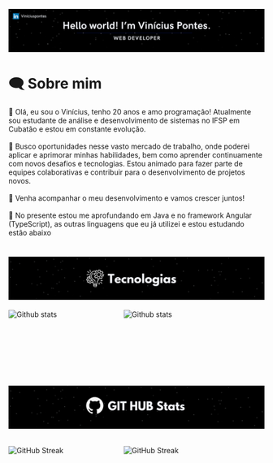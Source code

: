 <img src="src/Fundo.png"></img>
# 🗨️ Sobre mim

👋 Olá, eu sou o Vinícius, tenho 20 anos e amo programação! Atualmente sou estudante de análise e desenvolvimento de sistemas no IFSP em Cubatão e estou em constante evolução. <br><br>
💼 Busco oportunidades nesse vasto mercado de trabalho, onde poderei aplicar e aprimorar minhas habilidades, bem como aprender continuamente com novos desafios e tecnologias. Estou animado para fazer parte de equipes colaborativas e contribuir para o desenvolvimento de projetos novos. <br><br>
🚀 Venha acompanhar o meu desenvolvimento e vamos crescer juntos! <br><br>
📖 No presente estou me aprofundando em Java e no framework Angular (TypeScript), as outras linguagens que eu já utilizei e estou estudando estão abaixo

#
<img src="src/Fundotec.png"></img><br><br>
      <img 
        align="left"
        width="45%"
        src="https://github-readme-stats.vercel.app/api/top-langs/?username=Vinipontess&layout=compact&langs_counts=16&theme=transparent"
        alt="Github stats"
      />
      <img 
        src="https://skillicons.dev/icons?i=html,css,js,bootstrap,angular,figma,cs,php,java,mysql,vscode,visualstudio,discord,linkedin,github,git,wordpress&perline=8 "
        alt="Github stats"
      /><br><br><br>

#  ㅤㅤㅤ
<img src="src/Fundostatuss.png"></img><br><br>
<div>
      <img
        align="left"
        width="45%"
        src="https://github-readme-stats.vercel.app/api?username=Vinipontess&show_icons=true&theme=dark#gh-dark-mode-only"
        alt="GitHub Streak">
      </img>
      <img
        width="47%"
        src="https://streak-stats.demolab.com?user=Vinipontess&theme=dark&hide_border=" 
        alt="GitHub Streak">
      </img>
</div>


<!---
Vinizinnn/Vinizinnn is a ✨ special ✨ repository because its `README.md` (this file) appears on your GitHub profile.
You can click the Preview link to take a look at your changes.
https://github-readme-stats.vercel.app/api?username=Vinipontess&show_icons=true&theme=dark#gh-dark-mode-only

nodejs,vscode,visualstudio,discord,linkedin,github,git,wordpress.
--->
